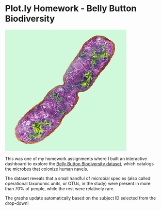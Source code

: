 # Plot.ly Homework - Belly Button Biodiversity

![Bacteria by filterforge.com](Images/bacteria.jpg)

This was one of my homework assignments where I built an interactive dashboard to explore the [Belly Button Biodiversity dataset](http://robdunnlab.com/projects/belly-button-biodiversity/), which catalogs the microbes that colonize human navels.

The dataset reveals that a small handful of microbial species (also called operational taxonomic units, or OTUs, in the study) were present in more than 70% of people, while the rest were relatively rare.

The graphs update automatically based on the subject ID selected from the drop-down!
